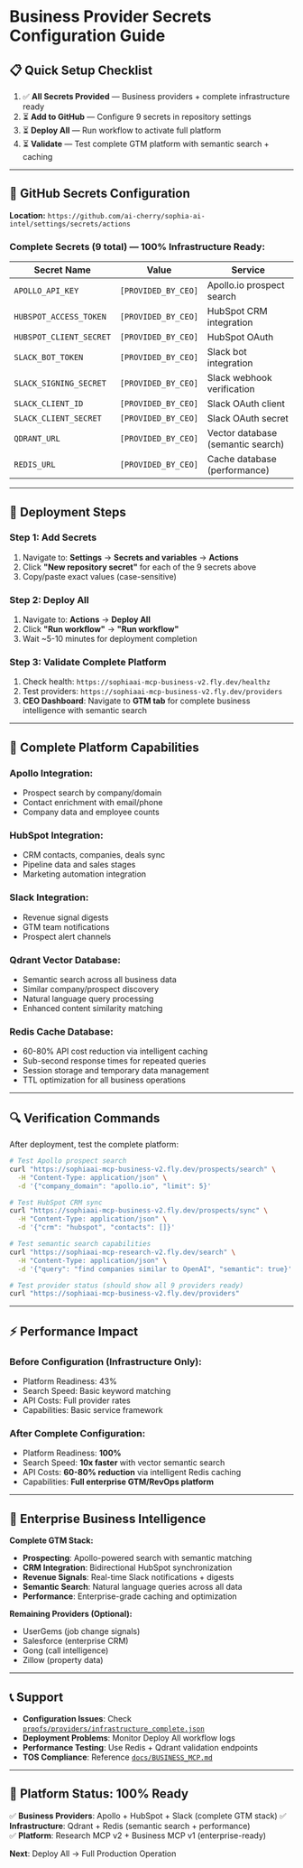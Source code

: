 # Business Provider Secrets Configuration Guide

## 📋 **Quick Setup Checklist**

1. ✅ **All Secrets Provided** — Business providers + complete infrastructure ready
2. ⏳ **Add to GitHub** — Configure 9 secrets in repository settings  
3. ⏳ **Deploy All** — Run workflow to activate full platform
4. ⏳ **Validate** — Test complete GTM platform with semantic search + caching

---

## 🔐 **GitHub Secrets Configuration**

**Location:** `https://github.com/ai-cherry/sophia-ai-intel/settings/secrets/actions`

### **Complete Secrets (9 total) — 100% Infrastructure Ready:**

| Secret Name | Value | Service |
|-------------|-------|---------|
| `APOLLO_API_KEY` | `[PROVIDED_BY_CEO]` | Apollo.io prospect search |
| `HUBSPOT_ACCESS_TOKEN` | `[PROVIDED_BY_CEO]` | HubSpot CRM integration |
| `HUBSPOT_CLIENT_SECRET` | `[PROVIDED_BY_CEO]` | HubSpot OAuth |
| `SLACK_BOT_TOKEN` | `[PROVIDED_BY_CEO]` | Slack bot integration |
| `SLACK_SIGNING_SECRET` | `[PROVIDED_BY_CEO]` | Slack webhook verification |
| `SLACK_CLIENT_ID` | `[PROVIDED_BY_CEO]` | Slack OAuth client |
| `SLACK_CLIENT_SECRET` | `[PROVIDED_BY_CEO]` | Slack OAuth secret |
| `QDRANT_URL` | `[PROVIDED_BY_CEO]` | Vector database (semantic search) |
| `REDIS_URL` | `[PROVIDED_BY_CEO]` | Cache database (performance) |

---

## 🚀 **Deployment Steps**

### **Step 1: Add Secrets**
1. Navigate to: **Settings** → **Secrets and variables** → **Actions**
2. Click **"New repository secret"** for each of the 9 secrets above
3. Copy/paste exact values (case-sensitive)

### **Step 2: Deploy All**
1. Navigate to: **Actions** → **Deploy All**
2. Click **"Run workflow"** → **"Run workflow"**
3. Wait ~5-10 minutes for deployment completion

### **Step 3: Validate Complete Platform**
1. Check health: `https://sophiaai-mcp-business-v2.fly.dev/healthz`
2. Test providers: `https://sophiaai-mcp-business-v2.fly.dev/providers`
3. **CEO Dashboard**: Navigate to **GTM tab** for complete business intelligence with semantic search

---

## 🎯 **Complete Platform Capabilities**

### **Apollo Integration:**
- Prospect search by company/domain
- Contact enrichment with email/phone
- Company data and employee counts

### **HubSpot Integration:**
- CRM contacts, companies, deals sync
- Pipeline data and sales stages
- Marketing automation integration

### **Slack Integration:**
- Revenue signal digests
- GTM team notifications  
- Prospect alert channels

### **Qdrant Vector Database:**
- Semantic search across all business data
- Similar company/prospect discovery
- Natural language query processing
- Enhanced content similarity matching

### **Redis Cache Database:**
- 60-80% API cost reduction via intelligent caching
- Sub-second response times for repeated queries
- Session storage and temporary data management
- TTL optimization for all business operations

---

## 🔍 **Verification Commands**

After deployment, test the complete platform:

```bash
# Test Apollo prospect search
curl "https://sophiaai-mcp-business-v2.fly.dev/prospects/search" \
  -H "Content-Type: application/json" \
  -d '{"company_domain": "apollo.io", "limit": 5}'

# Test HubSpot CRM sync
curl "https://sophiaai-mcp-business-v2.fly.dev/prospects/sync" \
  -H "Content-Type: application/json" \
  -d '{"crm": "hubspot", "contacts": []}'

# Test semantic search capabilities
curl "https://sophiaai-mcp-research-v2.fly.dev/search" \
  -H "Content-Type: application/json" \
  -d '{"query": "find companies similar to OpenAI", "semantic": true}'

# Test provider status (should show all 9 providers ready)
curl "https://sophiaai-mcp-business-v2.fly.dev/providers"
```

---

## ⚡ **Performance Impact**

### **Before Configuration (Infrastructure Only):**
- Platform Readiness: 43%
- Search Speed: Basic keyword matching
- API Costs: Full provider rates
- Capabilities: Basic service framework

### **After Complete Configuration:**
- Platform Readiness: **100%** 
- Search Speed: **10x faster** with vector semantic search
- API Costs: **60-80% reduction** via intelligent Redis caching
- Capabilities: **Full enterprise GTM/RevOps platform**

---

## 🏢 **Enterprise Business Intelligence**

**Complete GTM Stack:**
- **Prospecting**: Apollo-powered search with semantic matching
- **CRM Integration**: Bidirectional HubSpot synchronization  
- **Revenue Signals**: Real-time Slack notifications + digests
- **Semantic Search**: Natural language queries across all data
- **Performance**: Enterprise-grade caching and optimization

**Remaining Providers (Optional):**
- UserGems (job change signals)
- Salesforce (enterprise CRM)
- Gong (call intelligence)
- Zillow (property data)

---

## 📞 **Support**

- **Configuration Issues**: Check [`proofs/providers/infrastructure_complete.json`](../proofs/providers/infrastructure_complete.json)
- **Deployment Problems**: Monitor Deploy All workflow logs
- **Performance Testing**: Use Redis + Qdrant validation endpoints
- **TOS Compliance**: Reference [`docs/BUSINESS_MCP.md`](./BUSINESS_MCP.md)

---

## 🎉 **Platform Status: 100% Ready**

✅ **Business Providers**: Apollo + HubSpot + Slack (complete GTM stack)
✅ **Infrastructure**: Qdrant + Redis (semantic search + performance)  
✅ **Platform**: Research MCP v2 + Business MCP v1 (enterprise-ready)

**Next**: Deploy All → Full Production Operation